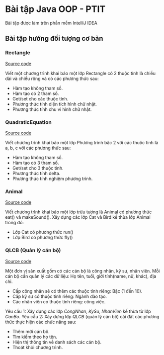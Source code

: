 # Bài tập Java OOP - PTIT
Bài tập được làm trên phần mềm IntelliJ IDEA
## Bài tập hướng đối tượng cơ bản
### Rectangle
[Source code](https://github.com/Thang58787/java_oop_ptit/tree/main/rectangle/src) 

Viết một chương trình khai báo một lớp Rectangle có 2 thuộc tính là chiều dài và chiều rộng và có các phương thức sau: 
- Hàm tạo không tham số.
- Hàm tạo có 2 tham số.
- Get/set cho các thuộc tính.
- Phương thức tính diện tích hình chữ nhật.
- Phương thức tính chu vi hình chữ nhật.
### QuadraticEquation
[Source code](https://github.com/Thang58787/java_oop_ptit/tree/main/QuadraticEquation/src) 

Viết chương trình khai báo một lớp Phương trình bậc 2 với các thuộc tính là a, b, c với các phương thức sau: 
- Hàm tạo không tham số.
- Hàm tạo có 3 tham số.
- Get/set cho 3 thuộc tính.
- Phương thức tính delta.
- Phương thức tính nghiệm phương trình.
### Animal
[Source code](https://github.com/Thang58787/java_oop_ptit/tree/main/Animal/src)

Viết chương trình khai báo một lớp trừu tượng là Animal có phương thức eat() và makeSound().
Xây dựng các lớp Cat và Bird kế thừa lớp Animal trong đó: 
- Lớp Cat có phương thức run()
- Lớp Bird có phương thức fly()
### QLCB (Quản lý cán bộ)
[Source code](https://github.com/Thang58787/java_oop_ptit/tree/main/QLCB/src) 

Một đơn vị sản xuất gồm có các cán bộ là công nhân, kỹ sư, nhân viên. Mỗi cán bộ cần quản lý các dữ liệu: Họ tên, tuổi, giới tính(name, nữ, khác), địa chỉ.
- Cấp công nhân sẽ có thêm các thuộc tính riêng: Bậc (1 đến 10).
- Cấp kỹ sư có thuộc tính riêng: Ngành đào tạo.
- Các nhân viên có thuộc tính riêng: công việc.

Yêu cầu 1: Xây dựng các lớp *CongNhan*, *KySu*, *NhanVien* kế thừa từ lớp *CanBo*.
Yêu cầu 2: Xây dựng lớp *QLCB* (quản lý cán bộ) cài đặt các phương thức thực hiện các chức năng sau:
- Thêm mới cán bộ.
- Tìm kiếm theo họ tên.
- Hiện thị thông tin về danh sách các cán bộ.
- Thoát khỏi chương trình.
